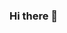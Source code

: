### Hi there 👋

<!--
**java80/java80** is a ✨ _special_ ✨ repository because its `README.md` (this file) appears on your GitHub profile.

Here are some ideas to get you started:

- 🔭 I’m currently working on ... https://sad-einstein-72a4bc.netlify.app/
- 🌱 I’m currently learning ...  AWS Certified Solutions Architect certificaton
- 👯 I’m looking to collaborate on ...Building projects with Express, ROR with either React or Vue JS
- 🤔 I’m looking for help with ... Ideas, projects that I can build to get a job
- 💬 Ask me about ...
- 📫 How to reach me: ... https://www.linkedin.com/in/ikechukwu-ekedede-20b12b209/
- 😄 Pronouns: ...(He/Him)
-->
